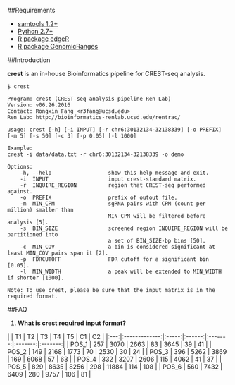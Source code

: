 ##Requirements
- [samtools 1.2+](http://www.htslib.org/doc/samtools.html)
- [Python 2.7+](https://www.python.org/download/releases/2.7/)
- [R package edgeR](https://bioconductor.org/packages/release/bioc/html/edgeR.html)
- [R package GenomicRanges](https://bioconductor.org/packages/release/bioc/html/GenomicRanges.html)

##Introduction

**crest** is an in-house Bioinformatics pipeline for CREST-seq analysis.

```
$ crest

Program: crest (CREST-seq analysis pipeline Ren Lab)
Version: v06.26.2016
Contact: Rongxin Fang <r3fang@ucsd.edu>
Ren Lab: http://bioinformatics-renlab.ucsd.edu/rentrac/

usage: crest [-h] [-i INPUT] [-r chr6:30132134-32138339] [-o PREFIX] [-m 5] [-s 50] [-c 3] [-p 0.05] [-l 1000]

Example:
crest -i data/data.txt -r chr6:30132134-32138339 -o demo

Options:
	-h, --help                  show this help message and exit.
	-i  INPUT                   input crest-standard matrix.
	-r  INQUIRE_REGION          region that CREST-seq performed against.
	-o  PREFIX                  prefix of outout file.
	-m  MIN_CPM                 sgRNA pairs with CPM (count per million) smaller than
	                            MIN_CPM will be filtered before analysis [5].
	-s  BIN_SIZE                screened region INQUIRE_REGION will be partitioned into
	                            a set of BIN_SIZE-bp bins [50].
	-c  MIN_COV                 a bin is considered significant at least MIN_COV pairs span it [2].
	-p  FDRCUTOFF               FDR cutoff for a significant bin [0.05].
	-l  MIN_WIDTH               a peak will be extended to MIN_WIDTH if shorter [1000].

Note: To use crest, please be sure that the input matrix is in the required format.
```

##FAQ

1. **What is crest required input format?**  
 
 |   | T1  | T2 | T3 | T4 | T5 | C1 | C2 |
 |:---:|:-------------:|:-----:|:------:|:-------:|:-------:|:-------:|
 | POS_1 | 257 | 3070 |	2663 | 83 | 3645 |	39 |	41  |
 | POS_2 | 149 | 2168 |	1773 | 70 | 2530 |	30 |	24  |
 | POS_3 | 396 | 5262 |	3869 | 169 |	6068 |	57  |	63 |
 | POS_4 | 332 | 3207 |	2606 | 115 |	4062 |	41  |	37 |
 | POS_5 | 829 | 8635 |	8256 | 298 |	11884 |	114 |	108 |
 | POS_6 | 560 | 7432 |	6409 | 280 |	9757 |	106	| 81 |

